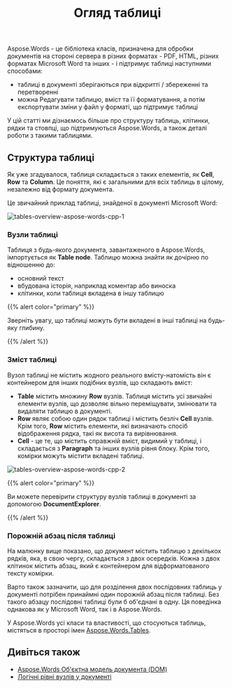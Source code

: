 ﻿---
title: Огляд таблиці
second_title: Aspose.Words для C++
articleTitle: Огляд таблиці
linktitle: Огляд таблиці
description: "Працюйте з таблицями та їх компонентами, такими як клітинки, рядки, стовпці в Aspose.Words для C++. Як працювати з таблицями в C++."
type: docs
weight: 10
url: /uk/cpp/table-overview/
timestamp: 2024-01-27-14-07-04
---

Aspose.Words - це бібліотека класів, призначена для обробки документів на стороні сервера в різних форматах - PDF, HTML, різних форматах Microsoft Word та інших - і підтримує таблиці наступними способами:

* таблиці в документі зберігаються при відкритті / збереженні та перетворенні
* можна Редагувати таблицю, вміст та її форматування, а потім експортувати зміни у файл у форматі, що підтримує таблиці

У цій статті ми дізнаємось більше про структуру таблиць, клітинки, рядки та стовпці, що підтримуються Aspose.Words, а також деталі роботи з такими таблицями.

## Структура таблиці

Як уже згадувалося, таблиця складається з таких елементів, як **Cell**, **Row** та **Column**. Це поняття, які є загальними для всіх таблиць в цілому, незалежно від формату документа.

Це звичайний приклад таблиці, знайденої в документі Microsoft Word:

![tables-overview-aspose-words-cpp-1](tables-overview-1.png)

### Вузли таблиці

Таблиця з будь-якого документа, завантаженого в Aspose.Words, імпортується як **Table node**. Таблицю можна знайти як дочірню по відношенню до:

- основний текст
- вбудована історія, наприклад коментар або виноска
- клітинки, коли таблиця вкладена в іншу таблицю

{{% alert color="primary" %}}

Зверніть увагу, що таблиці можуть бути вкладені в інші таблиці на будь-яку глибину.

{{% /alert %}}

### Зміст таблиці

Вузол таблиці не містить жодного реального вмісту-натомість він є контейнером для інших подібних вузлів, що складають вміст:

- **Table** містить множину **Row** вузлів. Таблиця містить усі звичайні елементи вузлів, що дозволяє вільно переміщувати, змінювати та видаляти таблицю в документі.
- **Row** являє собою один рядок таблиці і містить безліч **Cell** вузлів. Крім того, **Row** містить елементи, які визначають спосіб відображення рядка, такі як висота та вирівнювання.
- **Cell** - це те, що містить справжній вміст, видимий у таблиці, і складається з **Paragraph** та інших вузлів рівня блоку. Крім того, комірки можуть містити вкладені таблиці.

![tables-overview-aspose-words-cpp-2](tables-overview-2.png)

{{% alert color="primary" %}}

Ви можете перевірити структуру вузлів таблиці в документі за допомогою **DocumentExplorer**.

{{% /alert %}}

### Порожній абзац після таблиці

На малюнку вище показано, що документ містить таблицю з декількох рядків, яка, в свою чергу, складається з двох осередків. Кожна з двох клітинок містить абзац, який є контейнером для відформатованого тексту комірки.

Варто також зазначити, що для розділення двох послідовних таблиць у документі потрібен принаймні один порожній абзац після таблиці. Без такого абзацу послідовні таблиці були б об'єднані в одну. Ця поведінка однакова як у Microsoft Word, так і в Aspose.Words.

У Aspose.Words усі класи та властивості, що стосуються таблиць, містяться в просторі імен [Aspose.Words.Tables](https://reference.aspose.com/words/cpp/aspose.words.tables/).

## Дивіться також

* [Aspose.Words Об'єктна модель документа (DOM)](/words/cpp/aspose-words-document-object-model/)
* [Логічні рівні вузлів у документі](/words/cpp/logical-levels-of-nodes-in-a-document/)
